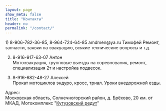 ```yaml
---
layout: page
show_meta: false
title: "Контакты"
header: no
permalink: "/contact/"
---
```

<div markdown="1">
1) 8-906-782-36-85, 8-964-724-64-85 amdmen@ya.ru Тимофей  
Ремонт, запчасти, заявки на эвакуацию, всякие технические вопросы и т.д.

2) 8-916-917-63-07 Антон  
Мотоэвакуация, групповые выезды на соревнования, ремонт, специализация 2т и настройка подвесок.

3) 8-916-682-48-27 Алексей  
Прокат мотоциклов эндуро, кросс, триал. Уроки внедорожной езды.

Адрес:  
Московская область, Солнечногорский район, д. Брёхово, 20 км. от МКАД, Мотокомплекс "<a href="http://motokutuzov.ru">Кутузовский редут</a>"
</div>
<script type="text/javascript" charset="utf-8" src="https://api-maps.yandex.ru/services/constructor/1.0/js/?sid=ZN5vgdEXEPUtkW6yZ5CPpX3ydbTIcg_O&width=600&height=450"></script>
